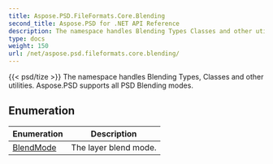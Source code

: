 ```yaml
---
title: Aspose.PSD.FileFormats.Core.Blending
second_title: Aspose.PSD for .NET API Reference
description: The namespace handles Blending Types Classes and other utilities. Aspose.PSD supports all PSD Blending modes
type: docs
weight: 150
url: /net/aspose.psd.fileformats.core.blending/
---
```

{{< psd/tize >}}
The namespace handles Blending Types, Classes and other utilities. Aspose.PSD supports all PSD Blending modes.

## Enumeration

| Enumeration | Description |
| --- | --- |
| [BlendMode](./blendmode/) | The layer blend mode. |


